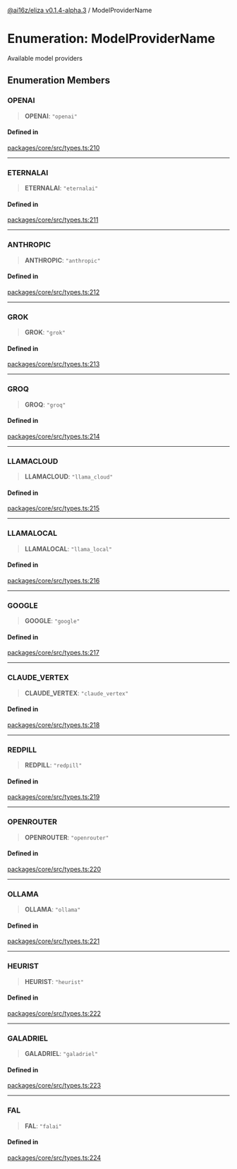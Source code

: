 [@ai16z/eliza v0.1.4-alpha.3](../index.md) / ModelProviderName

# Enumeration: ModelProviderName

Available model providers

## Enumeration Members

### OPENAI

> **OPENAI**: `"openai"`

#### Defined in

[packages/core/src/types.ts:210](https://github.com/amit0365/eliza/blob/main/packages/core/src/types.ts#L210)

***

### ETERNALAI

> **ETERNALAI**: `"eternalai"`

#### Defined in

[packages/core/src/types.ts:211](https://github.com/amit0365/eliza/blob/main/packages/core/src/types.ts#L211)

***

### ANTHROPIC

> **ANTHROPIC**: `"anthropic"`

#### Defined in

[packages/core/src/types.ts:212](https://github.com/amit0365/eliza/blob/main/packages/core/src/types.ts#L212)

***

### GROK

> **GROK**: `"grok"`

#### Defined in

[packages/core/src/types.ts:213](https://github.com/amit0365/eliza/blob/main/packages/core/src/types.ts#L213)

***

### GROQ

> **GROQ**: `"groq"`

#### Defined in

[packages/core/src/types.ts:214](https://github.com/amit0365/eliza/blob/main/packages/core/src/types.ts#L214)

***

### LLAMACLOUD

> **LLAMACLOUD**: `"llama_cloud"`

#### Defined in

[packages/core/src/types.ts:215](https://github.com/amit0365/eliza/blob/main/packages/core/src/types.ts#L215)

***

### LLAMALOCAL

> **LLAMALOCAL**: `"llama_local"`

#### Defined in

[packages/core/src/types.ts:216](https://github.com/amit0365/eliza/blob/main/packages/core/src/types.ts#L216)

***

### GOOGLE

> **GOOGLE**: `"google"`

#### Defined in

[packages/core/src/types.ts:217](https://github.com/amit0365/eliza/blob/main/packages/core/src/types.ts#L217)

***

### CLAUDE\_VERTEX

> **CLAUDE\_VERTEX**: `"claude_vertex"`

#### Defined in

[packages/core/src/types.ts:218](https://github.com/amit0365/eliza/blob/main/packages/core/src/types.ts#L218)

***

### REDPILL

> **REDPILL**: `"redpill"`

#### Defined in

[packages/core/src/types.ts:219](https://github.com/amit0365/eliza/blob/main/packages/core/src/types.ts#L219)

***

### OPENROUTER

> **OPENROUTER**: `"openrouter"`

#### Defined in

[packages/core/src/types.ts:220](https://github.com/amit0365/eliza/blob/main/packages/core/src/types.ts#L220)

***

### OLLAMA

> **OLLAMA**: `"ollama"`

#### Defined in

[packages/core/src/types.ts:221](https://github.com/amit0365/eliza/blob/main/packages/core/src/types.ts#L221)

***

### HEURIST

> **HEURIST**: `"heurist"`

#### Defined in

[packages/core/src/types.ts:222](https://github.com/amit0365/eliza/blob/main/packages/core/src/types.ts#L222)

***

### GALADRIEL

> **GALADRIEL**: `"galadriel"`

#### Defined in

[packages/core/src/types.ts:223](https://github.com/amit0365/eliza/blob/main/packages/core/src/types.ts#L223)

***

### FAL

> **FAL**: `"falai"`

#### Defined in

[packages/core/src/types.ts:224](https://github.com/amit0365/eliza/blob/main/packages/core/src/types.ts#L224)
